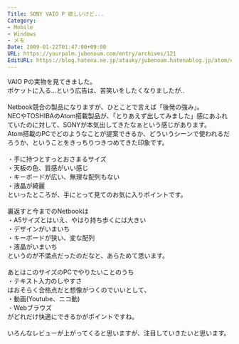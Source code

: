 ```yaml
---
Title: SONY VAIO P 欲しいけど...
Category:
- Mobile
- Windows
- メモ
Date: 2009-01-22T01:47:00+09:00
URL: https://yourpalm.jubenoum.com/entry/archives/121
EditURL: https://blog.hatena.ne.jp/atauky/jubenoum.hatenablog.jp/atom/entry/6653458415120885823
---
```


VAIO Pの実物を見てきました。<br />ポケットに入る...という広告は、苦笑いをしたくなりましたが..<br /><br />Netbook競合の製品になりますが、ひとことで言えば「後発の強み」。<br />NECやTOSHIBAのAtom搭載製品が、「とりあえず出してみました」感にあふれていたのに対して、SONYが本気出してきたなぁという感じがあります。<br />Atom搭載のPCでどのようなことが提案できるか、どういうシーンで使われるだろうか、ということをきっちりつきつめてきた印象です。<br /><br />・手に持つとすっとおさまるサイズ<br />・天板の色、質感がいい感じ<br />・キーボードが広い、無理な配列もない<br />・液晶が綺麗<br />といったところが、手にとって見てのお気に入りポイントです。<br /><br />裏返すと今までのNetbookは<br />・A5サイズとはいえ、やはり持ち歩くには大きい<br />・デザインがいまいち<br />・キーボードが狭い、変な配列<br />・液晶がいまいち<br />というのが不満点だったのだなと、あらためて思います。<br /><br />あとはこのサイズのPCでやりたいことのうち<br />・テキスト入力のしやすさ<br />はおそらく合格点だと想像がつくのでいいとして、<br />・動画(Youtube、ニコ動)<br />・Webブラウズ<br />がどれだけ快適にできるかがポイントですね。<br /><br />いろんなレビューが上がってくると思いますが、注目していきたいと思います。
